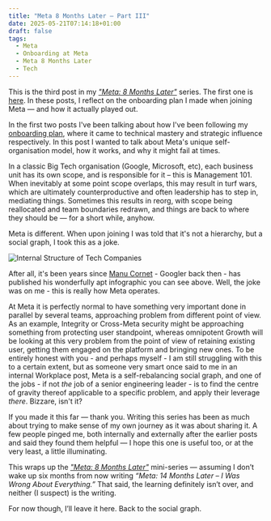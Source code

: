 ```yaml
---
title: "Meta 8 Months Later – Part III"
date: 2025-05-21T07:14:18+01:00
draft: false
tags: 
  - Meta
  - Onboarding at Meta
  - Meta 8 Months Later
  - Tech
---
```


This is the third post in my [*"Meta: 8 Months Later"*](/tags/meta-8-months-later/) series. The first one is [here](/posts/meta-8-months-later/). In these posts, I reflect on the onboarding plan I made when joining Meta — and how it actually played out.

In the first two posts I've been talking about how I've been following my [onboarding plan](https://blog.kirillov.cc/posts/onboarding-at-meta/), where it came to technical mastery and strategic influence respectively. In this post I wanted to talk about Meta's unique self-organisation model, how it works, and why it might fail at times.

In a classic Big Tech organisation (Google, Microsoft, etc), each business unit has its own scope, and is responsible for it – this is Management 101. When inevitably at some point scope overlaps, this may result in turf wars, which are ultimately counterproductive and often leadership has to step in, mediating things. Sometimes this results in reorg, with scope being reallocated and team boundaries redrawn, and things are back to where they should be — for a short while, anyhow.

Meta is different. When upon joining I was told that it's not a hierarchy, but a social graph, I took this as a joke.   

![Internal Structure of Tech Companies](/static/meta-onboarding/internal-structure.webp)

After all, it's been years since [Manu Cornet](https://ma.nu/) - Googler back then - has published his wonderfully apt infographic you can see above. Well, the joke was on me - this is really how Meta operates. 

At Meta it is perfectly normal to have something very important done in parallel by several teams, approaching problem from different point of view. As an example, Integrity or Cross-Meta security might be approaching something from protecting user standpoint, whereas omnipotent Growth will be looking at this very problem from the point of view of retaining existing user, getting them engaged on the platform and bringing new ones.  To be entirely honest with you - and perhaps myself - I am still struggling with this to a certain extent, but as someone very smart once said to me in an internal Workplace post, Meta is a self-rebalancing social graph, and one of the jobs - if not _the_ job of a senior engineering leader - is to find the centre of gravity thereof applicable to a specific problem, and apply their leverage _there_. Bizzare, isn't it?

If you made it this far — thank you. Writing this series has been as much about trying to make sense of my own journey as it was about sharing it. A few people pinged me, both internally and externally after the earlier posts and said they found them helpful — I hope this one is useful too, or at the very least, a little illuminating.

This wraps up the [*"Meta: 8 Months Later"*](/tags/meta-8-months-later/) mini-series — assuming I don’t wake up six months from now writing *“Meta: 14 Months Later – I Was Wrong About Everything.”* That said, the learning definitely isn’t over, and neither (I suspect) is the writing.

For now though, I’ll leave it here. Back to the social graph.
